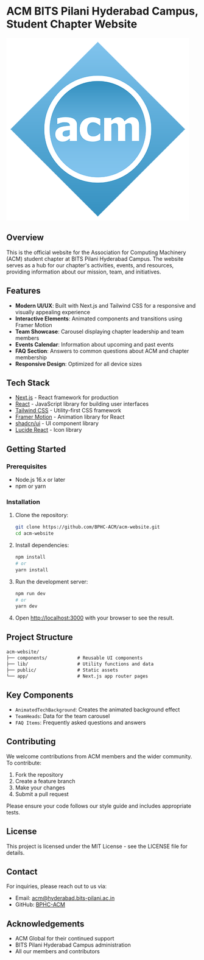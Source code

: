# ACM BITS Pilani Hyderabad Campus, Student Chapter Website

![ACM Logo](public/acm-logo.png)

## Overview

This is the official website for the Association for Computing Machinery (ACM) student chapter at BITS Pilani Hyderabad Campus. The website serves as a hub for our chapter's activities, events, and resources, providing information about our mission, team, and initiatives.

## Features

-   **Modern UI/UX**: Built with Next.js and Tailwind CSS for a responsive and visually appealing experience
-   **Interactive Elements**: Animated components and transitions using Framer Motion
-   **Team Showcase**: Carousel displaying chapter leadership and team members
-   **Events Calendar**: Information about upcoming and past events
-   **FAQ Section**: Answers to common questions about ACM and chapter membership
-   **Responsive Design**: Optimized for all device sizes

## Tech Stack

-   [Next.js](https://nextjs.org/) - React framework for production
-   [React](https://reactjs.org/) - JavaScript library for building user interfaces
-   [Tailwind CSS](https://tailwindcss.com/) - Utility-first CSS framework
-   [Framer Motion](https://www.framer.com/motion/) - Animation library for React
-   [shadcn/ui](https://ui.shadcn.com/) - UI component library
-   [Lucide React](https://lucide.dev/) - Icon library

## Getting Started

### Prerequisites

-   Node.js 16.x or later
-   npm or yarn

### Installation

1. Clone the repository:

    ```bash
    git clone https://github.com/BPHC-ACM/acm-website.git
    cd acm-website
    ```

2. Install dependencies:

    ```bash
    npm install
    # or
    yarn install
    ```

3. Run the development server:

    ```bash
    npm run dev
    # or
    yarn dev
    ```

4. Open [http://localhost:3000](http://localhost:3000) with your browser to see the result.

## Project Structure

```
acm-website/
├── components/           # Reusable UI components
├── lib/                  # Utility functions and data
├── public/               # Static assets
└── app/                  # Next.js app router pages
```

## Key Components

-   `AnimatedTechBackground`: Creates the animated background effect
-   `TeamHeads`: Data for the team carousel
-   `FAQ Items`: Frequently asked questions and answers

## Contributing

We welcome contributions from ACM members and the wider community. To contribute:

1. Fork the repository
2. Create a feature branch
3. Make your changes
4. Submit a pull request

Please ensure your code follows our style guide and includes appropriate tests.

## License

This project is licensed under the MIT License - see the LICENSE file for details.

## Contact

For inquiries, please reach out to us via:

-   Email: acm@hyderabad.bits-pilani.ac.in
-   GitHub: [BPHC-ACM](https://github.com/BPHC-ACM)

## Acknowledgements

-   ACM Global for their continued support
-   BITS Pilani Hyderabad Campus administration
-   All our members and contributors
